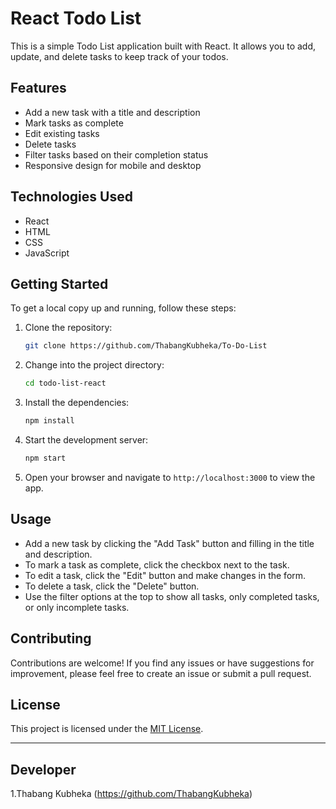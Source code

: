 # React Todo List

This is a simple Todo List application built with React. It allows you to add, update, and delete tasks to keep track of your todos.


## Features

- Add a new task with a title and description
- Mark tasks as complete
- Edit existing tasks
- Delete tasks
- Filter tasks based on their completion status
- Responsive design for mobile and desktop

## Technologies Used

- React
- HTML
- CSS
- JavaScript

## Getting Started

To get a local copy up and running, follow these steps:

1. Clone the repository:

   ```bash
   git clone https://github.com/ThabangKubheka/To-Do-List
   ```

2. Change into the project directory:

   ```bash
   cd todo-list-react
   ```

3. Install the dependencies:

   ```bash
   npm install
   ```

4. Start the development server:

   ```bash
   npm start
   ```

5. Open your browser and navigate to `http://localhost:3000` to view the app.

## Usage

- Add a new task by clicking the "Add Task" button and filling in the title and description.
- To mark a task as complete, click the checkbox next to the task.
- To edit a task, click the "Edit" button and make changes in the form.
- To delete a task, click the "Delete" button.
- Use the filter options at the top to show all tasks, only completed tasks, or only incomplete tasks.

## Contributing

Contributions are welcome! If you find any issues or have suggestions for improvement, please feel free to create an issue or submit a pull request.

## License

This project is licensed under the [MIT License](LICENSE).

---

## Developer
1.Thabang Kubheka (https://github.com/ThabangKubheka)
